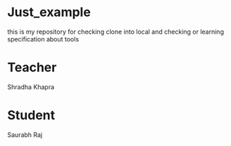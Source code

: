 # Just_example
this is my repository for checking clone into local and checking or learning specification about tools

# Teacher
Shradha Khapra
# Student
Saurabh Raj